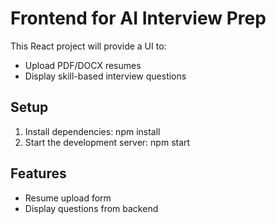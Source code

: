 # Frontend for AI Interview Prep

This React project will provide a UI to:
- Upload PDF/DOCX resumes
- Display skill-based interview questions

## Setup
1. Install dependencies:
   npm install
2. Start the development server:
   npm start

## Features
- Resume upload form
- Display questions from backend
